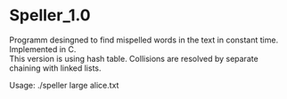 # Speller_1.0
Programm desingned to find mispelled words in the text in constant time.  
Implemented in C.  
This version is using hash table. Collisions are resolved by separate chaining with linked lists.

Usage: ./speller large alice.txt
